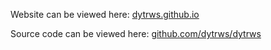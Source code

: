 Website can be viewed here: [dytrws.github.io](https://dytrws.github.io)

Source code can be viewed here: [github.com/dytrws/dytrws](https://github.com/dytrws/dytrws)

